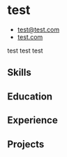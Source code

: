 # test

- <test@test.com>
- [test.com](test.com)

test 
test
test


## Skills


## Education


## Experience


## Projects

